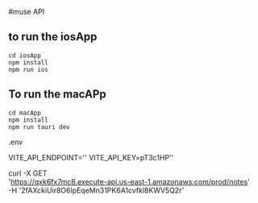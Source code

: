 #muse API


## to run the iosApp
```
cd iosApp
npm install
npm run ios
```

## To run the macAPp
```
cd macApp
npm install
npm run tauri dev
```

.env

VITE_API_ENDPOINT=''
VITE_API_KEY=pT3c1HP''


curl -X GET \
  'https://qxk6fx7mc8.execute-api.us-east-1.amazonaws.com/prod/notes' \
  -H '2fAXckiUir8O6lpEqeMn31PK6A1cvfkl8KWV5Q2r'
